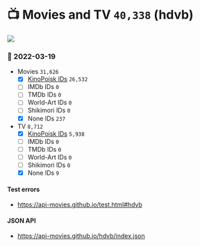 # :tv: Movies and TV `40,338` (hdvb)

<a href="https://API-Movies.github.io"><img src="https://API-Movies.github.io/banner.png?cache"></a>

### :date: 2022-03-19
- Movies `31,626`
  - [x] <a href="https://API-Movies.github.io/hdvb/movie_kinopoisk_ids.json">KinoPoisk IDs</a> `26,532`
  - [ ] IMDb IDs `0`
  - [ ] TMDb IDs `0`
  - [ ] World-Art IDs `0`
  - [ ] Shikimori IDs `0`
  - [x] None IDs `237`
- TV `8,712`
  - [x] <a href="https://API-Movies.github.io/hdvb/tv_kinopoisk_ids.json">KinoPoisk IDs</a> `5,938`
  - [ ] IMDb IDs `0`
  - [ ] TMDb IDs `0`
  - [ ] World-Art IDs `0`
  - [ ] Shikimori IDs `0`
  - [x] None IDs `9`
#### Test errors
- <a href='https://api-movies.github.io/test.html#hdvb'>https://api-movies.github.io/test.html#hdvb</a>
#### JSON API
- <a href='https://api-movies.github.io/hdvb/index.json'>https://api-movies.github.io/hdvb/index.json</a>
